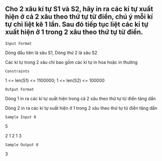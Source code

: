 ## Cho 2 xâu kí tự S1 và S2, hãy in ra các kí tự xuất hiện ở cả 2 xâu theo thứ tự từ điển, chú ý mỗi kí tự chỉ liệt kê 1 lần. Sau đó tiếp tục liệt các kí tự xuất hiện ở 1 trong 2 xâu theo thứ tự từ điển.
`Input Format`

Dòng đầu tiên là sâu S1, Dòng thứ 2 là sâu S2

Các kí tự trong 2 xâu chỉ bao gồm các kí tự in hoa hoặc in thường

`Constraints`

1 <= len(S1) <= 1100000; 1 <= len(S2) <= 100000

`Output Format`

Dòng 1 in ra các kí tự xuất hiện trong cả 2 xâu theo thứ tự từ điển tăng dần

Dòng 2 in ra các kí tự xuất hiện ở 1 trong 2 xâu theo thứ tự từ điển tăng dần

`Sample Input 0`

5

2 1 2 1 3

`Sample Output 0`

3
